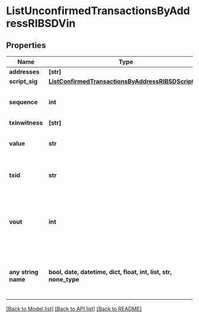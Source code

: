 # ListUnconfirmedTransactionsByAddressRIBSDVin


## Properties
Name | Type | Description | Notes
------------ | ------------- | ------------- | -------------
**addresses** | **[str]** |  | 
**script_sig** | [**ListConfirmedTransactionsByAddressRIBSDScriptSig**](ListConfirmedTransactionsByAddressRIBSDScriptSig.md) |  | 
**sequence** | **int** | Represents the script sequence number. | 
**txinwitness** | **[str]** |  | 
**value** | **str** | Represents the sent/received amount. | 
**txid** | **str** | Represents the reference transaction identifier. | [optional] 
**vout** | **int** | It refers to the index of the output address of this transaction. The index starts from 0. | [optional] 
**any string name** | **bool, date, datetime, dict, float, int, list, str, none_type** | any string name can be used but the value must be the correct type | [optional]

[[Back to Model list]](../README.md#documentation-for-models) [[Back to API list]](../README.md#documentation-for-api-endpoints) [[Back to README]](../README.md)


